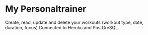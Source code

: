 # My Personaltrainer
Create, read, update and delete your workouts (workout type, date, duration, focus)
Connected to Heroku and PostGreSQL.
